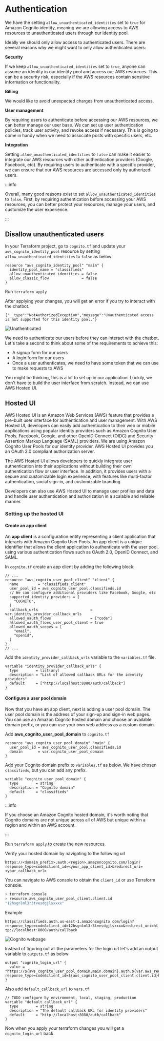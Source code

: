 # Authentication

We have the setting `allow_unauthenticated_identities` set to `true` for Amazon Cognito identity, meaning we are allowing access to AWS resources to unauthenticated users through our identity pool.

Ideally we should only allow access to authenticated users. There are several reasons why we might want to only allow authenticated users:

**Security**

If we keep `allow_unauthenticated_identities` set to `true`, anyone can assume an identity in our identity pool and access our AWS resources. This can be a security risk, especially if the AWS resources contain sensitive information or functionality.

**Billing**

We would like to avoid unexpected charges from unauthenticated access.

**User management**

By requiring users to authenticate before accessing our AWS resources, we can better manage our user base. We can set up user authentication policies, track user activity, and revoke access if necessary. This is going to come in handy when we need to associate posts with specific users, etc.

**Integration**

Setting `allow_unauthenticated_identities` to `false` can make it easier to integrate our AWS resources with other authentication providers (Google, Facebook, etc). By requiring users to authenticate with a specific provider, we can ensure that our AWS resources are accessed only by authorized users.

:::info

Overall, many good reasons exist to set `allow_unauthenticated_identities` to `false`. First, by requiring authentication before accessing your AWS resources, you can better protect your resources, manage your users, and customize the user experience.

:::

## Disallow unauthenticated users

In your Terraform project, go to `cognito.tf` and update your `aws_cognito_identity_pool` resource by setting `allow_unauthenticated_identities` to `false` as below

```hcl{3}
resource "aws_cognito_identity_pool" "main" {
  identity_pool_name = "classifieds"
  allow_unauthenticated_identities = false
  allow_classic_flow               = false
}
```

Run `terraform apply`

After applying your changes, you will get an error if you try to interact with the chatbot.

`{"__type":"NotAuthorizedException","message":"Unauthenticated access is not supported for this identity pool."}`

![Unathenticated](../images/unauthenticated-access-is-not-supported.png)

We need to authenticate our users before they can interact with the chatbot. Let's take a second to think about some of the requirements to achieve this:

- A signup form for our users
- A login form for our users
- Once a user authenticates, we need to have some token that we can use to make requests to AWS

You might be thinking, this is a lot to set up in our application. Luckily, we don't have to build the user interface from scratch. Instead, we can use AWS Hosted UI.

## Hosted UI

AWS Hosted UI is an Amazon Web Services (AWS) feature that provides a pre-built user interface for authentication and user management. With AWS Hosted UI, developers can easily add authentication to their web or mobile applications using popular identity providers such as Amazon Cognito User Pools, Facebook, Google, and other OpenID Connect (OIDC) and Security Assertion Markup Language (SAML) providers. We are using Amazon Cognito User Pools for our identity provider. AWS Hosted UI provides you an OAuth 2.0 compliant authorization server.

The AWS Hosted UI allows developers to quickly integrate user authentication into their applications without building their own authentication flow or user interface. In addition, it provides users with a secure and customizable login experience, with features like multi-factor authentication, social sign-in, and customizable branding.

Developers can also use AWS Hosted UI to manage user profiles and data and handle user authentication and authorization in a scalable and reliable manner.

### Setting up the hosted UI

#### Create an app client

An **app client** is a configuration entity representing a client application that interacts with Amazon Cognito User Pools. An app client is a unique identifier that allows the client application to authenticate with the user pool, using various authentication flows such as OAuth 2.0, OpenID Connect, and SAML.

In `cognito.tf` create an app client by adding the following block:

```hcl
// ...
resource "aws_cognito_user_pool_client" "client" {
  name         = "classifieds_client"
  user_pool_id = aws_cognito_user_pool.classifieds.id
  // We can configure additional providers like Facebook, Google, etc
  supported_identity_providers = [
    "COGNITO",
  ]
  callback_urls                        = var.identity_provider_callback_urls
  allowed_oauth_flows                  = ["code"]
  allowed_oauth_flows_user_pool_client = true
  allowed_oauth_scopes = [
    "email",
    "openid",
  ]
}
// ...
```

Add the `identity_provider_callback_urls` variable to the `variables.tf` file.

```hcl
variable "identity_provider_callback_urls" {
  type        = list(any)
  description = "List of allowed callback URLs for the identity providers"
  default     = ["http://localhost:8080/auth/callback"]
}
```

#### Configure a user pool domain

Now that you have an app client, next is adding a user pool domain. The user pool domain is the address of your sign-up and sign-in web pages. You can use an Amazon Cognito hosted domain and choose an available domain prefix, or you can use your own web address as a custom domain.

Add **aws_cognito_user_pool_domain** to `cognito.tf`

```hcl
resource "aws_cognito_user_pool_domain" "main" {
  user_pool_id = aws_cognito_user_pool.classifieds.id
  domain       = var.cognito_user_pool_domain
}
```

Add your Cognito domain prefix to `variables.tf` as below. We have chosen `classifieds`, but you can add any prefix.

```hcl
variable "cognito_user_pool_domain" {
  type        = string
  description = "Cognito domain"
  default     = "classifieds"
}
```

:::info

If you choose an Amazon Cognito hosted domain, it's worth noting that Cognito domains are not unique across all of AWS but unique within a region and within an AWS account.

:::

Run `terraform apply` to create the new resources.

Verify your hosted domain by navigating to the following url

`https://<domain_prefix>.auth.<region>.amazoncognito.com/login?response_type=code&client_id=<your_app_client_id>&redirect_uri=<your_callback_url>`

You can navigate to AWS console to obtain the `client_id` or use Terraform console.

```bash
> terraform console
> resource.aws_cognito_user_pool_client.client.id
"12hsgnlml3r3tvesdgjlsxxxx"
```

Example

`https://classifieds.auth.us-east-1.amazoncognito.com/login?response_type=code&client_id=12hsgnlml3r3tvesdgjlsxxxx&redirect_uri=http://localhost:8080/auth/callback`

![Cognito webpage](../images/cognito-web-page.png)

Instead of figuring out all the parameters for the login url let's add an output variable to `outputs.tf` as below

```hcl
output "cognito_login_url" {
  value = "https://${aws_cognito_user_pool_domain.main.domain}.auth.${var.aws_region}.amazoncognito.com/login?response_type=code&client_id=${aws_cognito_user_pool_client.client.id}&redirect_uri=${var.default_callback_url}"
}
```

Also add `default_callback_url` to `vars.tf`

```hcl
// TODO configure by environment, local, staging, production
variable "default_callback_url" {
  type        = string
  description = "The default callback URL for identity providers"
  default     = "http://localhost:8080/auth/callback"
}
```

Now when you apply your terraform changes you will get a `cognito_login_url` back.
